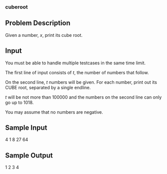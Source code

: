 ### cuberoot

Problem Description
-------------------

Given a number, *x*, print its cube root.

Input
-----

You must be able to handle multiple testcases in the same time limit.

The first line of input consists of *t*, the number of numbers that follow.

On the second line, *t* numbers will be given. For each number, print out its CUBE root, separated by a single endline.

*t* will be not more than 100000 and the numbers on the second line can only go up to 1018.

You may assume that no numbers are negative.

Sample Input
------------

4
1 8 27 64

Sample Output
-------------

1
2
3
4
